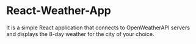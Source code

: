 # React-Weather-App
It is a simple React application that connects to OpenWeatherAPI servers and displays the 8-day weather for the city of your choice.
